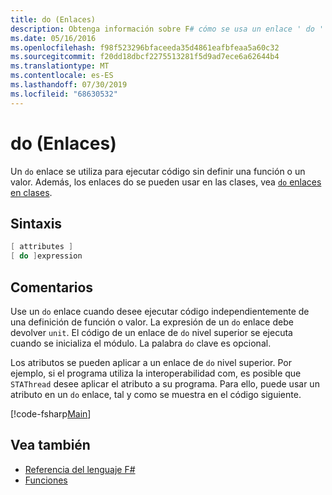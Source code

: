 ```yaml
---
title: do (Enlaces)
description: Obtenga información sobre F# cómo se usa un enlace ' do ' para ejecutar código sin definir una función o un valor.
ms.date: 05/16/2016
ms.openlocfilehash: f98f523296bfaceeda35d4861eafbfeaa5a60c32
ms.sourcegitcommit: f20dd18dbcf2275513281f5d9ad7ece6a62644b4
ms.translationtype: MT
ms.contentlocale: es-ES
ms.lasthandoff: 07/30/2019
ms.locfileid: "68630532"
---
```

# <a name="do-bindings"></a>do (Enlaces)

Un `do` enlace se utiliza para ejecutar código sin definir una función o un valor. Además, los enlaces do se pueden usar en las clases, vea [ `do` enlaces en clases](../members/do-bindings-in-classes.md).

## <a name="syntax"></a>Sintaxis

```fsharp
[ attributes ]
[ do ]expression
```

## <a name="remarks"></a>Comentarios

Use un `do` enlace cuando desee ejecutar código independientemente de una definición de función o valor. La expresión de un `do` enlace debe devolver `unit`. El código de un enlace de `do` nivel superior se ejecuta cuando se inicializa el módulo. La palabra `do` clave es opcional.

Los atributos se pueden aplicar a un enlace de `do` nivel superior. Por ejemplo, si el programa utiliza la interoperabilidad com, es posible que `STAThread` desee aplicar el atributo a su programa. Para ello, puede usar un atributo en un `do` enlace, tal y como se muestra en el código siguiente.

[!code-fsharp[Main](~/samples/snippets/fsharp/lang-ref-1/snippet201.fs)]

## <a name="see-also"></a>Vea también

- [Referencia del lenguaje F#](../index.md)
- [Funciones](index.md)
